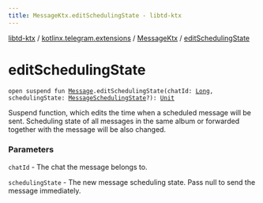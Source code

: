 ```yaml
---
title: MessageKtx.editSchedulingState - libtd-ktx
---
```


[libtd-ktx](../../index.html) / [kotlinx.telegram.extensions](../index.html) / [MessageKtx](index.html) / [editSchedulingState](./edit-scheduling-state.html)

# editSchedulingState

`open suspend fun `[`Message`](https://tdlibx.github.io/td/docs/org/drinkless/td/libcore/telegram/TdApi/Message.html)`.editSchedulingState(chatId: `[`Long`](https://kotlinlang.org/api/latest/jvm/stdlib/kotlin/-long/index.html)`, schedulingState: `[`MessageSchedulingState`](https://tdlibx.github.io/td/docs/org/drinkless/td/libcore/telegram/TdApi/MessageSchedulingState.html)`?): `[`Unit`](https://kotlinlang.org/api/latest/jvm/stdlib/kotlin/-unit/index.html)

Suspend function, which edits the time when a scheduled message will be sent. Scheduling state
of all messages in the same album or forwarded together with the message will be also changed.

### Parameters

`chatId` - The chat the message belongs to.

`schedulingState` - The new message scheduling state. Pass null to send the message
immediately.